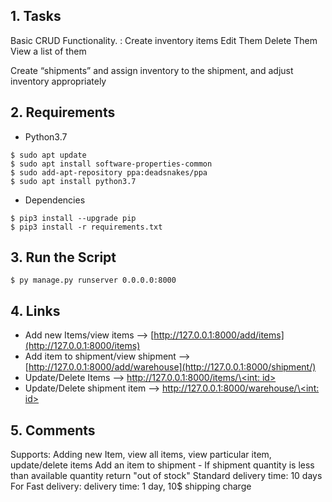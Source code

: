 ## 1. Tasks

Basic CRUD Functionality. :
Create inventory items
Edit Them
Delete Them
View a list of them
  
Create “shipments” and assign inventory to the shipment, and adjust inventory appropriately

## 2. Requirements
- Python3.7 
```
$ sudo apt update
$ sudo apt install software-properties-common
$ sudo add-apt-repository ppa:deadsnakes/ppa
$ sudo apt install python3.7
```
- Dependencies
```
$ pip3 install --upgrade pip
$ pip3 install -r requirements.txt
```

## 3. Run the Script
```
$ py manage.py runserver 0.0.0.0:8000
```
## 4. Links

- Add new Items/view items --> [http://127.0.0.1:8000/add/items](http://127.0.0.1:8000/items)
- Add item to shipment/view shipment --> [http://127.0.0.1:8000/add/warehouse](http://127.0.0.1:8000/shipment/)
- Update/Delete Items --> [http://127.0.0.1:8000/items/\<int: id\>](http://127.0.0.1:8000/items/\<id\>)
- Update/Delete  shipment item --> [http://127.0.0.1:8000/warehouse/\<int: id\>](http://127.0.0.1:8000/warehouse/\<id\>)

## 5. Comments

Supports: Adding new Item, view all items, view particular item, update/delete items
Add an item to shipment - If shipment quantity is less than available quantity return "out of stock"
Standard delivery time: 10 days
For Fast delivery: delivery time: 1 day, 10$ shipping charge


